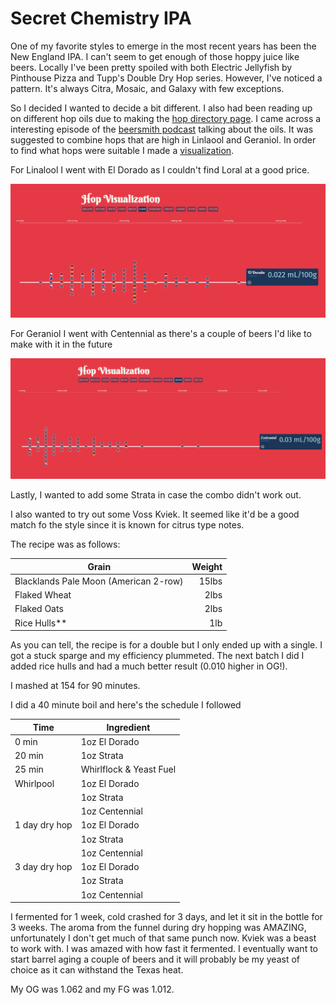 # Secret Chemistry IPA

One of my favorite styles to emerge in the most recent years has been the New England IPA. I can't seem to get enough of those hoppy juice like beers. Locally I've been pretty spoiled with both Electric Jellyfish by Pinthouse Pizza and Tupp's Double Dry Hop series. However, I've noticed a pattern. It's always Citra, Mosaic, and Galaxy with few exceptions. 

So I decided I wanted to decide a bit different. I also had been reading up on different hop oils due to making the [hop directory page](https://bxyoung89.github.io/brewing-tools/#/hop-directory). I came across a interesting episode of the [beersmith podcast](https://youtu.be/GCQ22HSDDUQ?t=1310) talking about the oils. It was suggested to combine hops that are high in Linlaool and Geraniol. In order to find what hops were suitable I made a [visualization](/#/hop-visualization). 

For Linalool I went with El Dorado as I couldn't find Loral at a good price.

![linalool](/images/blog-images/2019-1-30/hop%20visualization%20linalool.png "Linalool visualization")

For Geraniol I went with Centennial as there's a couple of beers I'd like to make with it in the future

![geraniol](/images/blog-images/2019-1-30/hop%20visualization%20geraniol.png "Geraniol visualization")

Lastly, I wanted to add some Strata in case the combo didn't work out. 

I also wanted to try out some Voss Kviek. It seemed like it'd be a good match fo the style since it is known for citrus type notes.

The recipe was as follows:

| Grain | Weight |
| ------------- |-------------:|
| Blacklands Pale Moon (American 2-row)      | 15lbs |
| Flaked Wheat      | 2lbs |
| Flaked Oats | 2lbs |
| Rice Hulls** | 1lb |

As you can tell, the recipe is for a double but I only ended up with a single. I got a stuck sparge and my efficiency plummeted. The next batch I did I added rice hulls and had a much better result (0.010 higher in OG!).

I mashed at 154 for 90 minutes.

I did a 40 minute boil and here's the schedule I followed


| Time       | Ingredient           |
| ------------- |-------------|
| 0 min | 1oz El Dorado |
| 20 min | 1oz Strata |
| 25 min | Whirlflock & Yeast Fuel |
| Whirlpool | 1oz El Dorado |
|  | 1oz Strata |
|  | 1oz Centennial |
| 1 day dry hop | 1oz El Dorado |
|  | 1oz Strata |
|  | 1oz Centennial |
| 3 day dry hop | 1oz El Dorado |
|  | 1oz Strata |
|  | 1oz Centennial |

I fermented for 1 week, cold crashed for 3 days, and let it sit in the bottle for 3 weeks. The aroma from the funnel during dry hopping was AMAZING, unfortunately I don't get much of that same punch now. Kviek was a beast to work with. I was amazed with how fast it fermented. I eventually want to start barrel aging a couple of beers and it will probably be my yeast of choice as it can withstand the Texas heat.

My OG was 1.062 and my FG was 1.012.  

